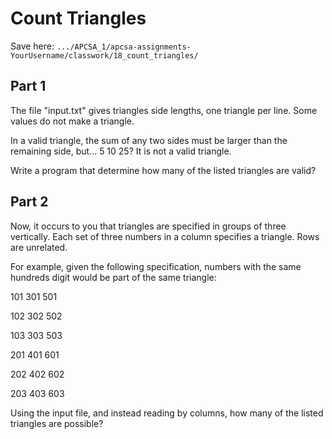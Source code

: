 # Count Triangles

Save here: ```.../APCSA_1/apcsa-assignments-YourUsername/classwork/18_count_triangles/```

## Part 1

The file "input.txt" gives triangles side lengths, one triangle per line. Some values do not make a triangle.

In a valid triangle, the sum of any two sides must be larger than the remaining side, but... 5 10 25? It is not a valid triangle.

Write a program that determine how many of the listed triangles are valid?

## Part 2

Now, it occurs to you that triangles are specified in groups of three vertically. Each set of three numbers in a column specifies a triangle. Rows are unrelated.

For example, given the following specification, numbers with the same hundreds digit would be part of the same triangle:

101 301 501

102 302 502

103 303 503

201 401 601

202 402 602

203 403 603

Using the input file, and instead reading by columns, how many of the listed triangles are possible?
